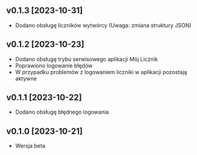 ## v0.1.3 [2023-10-31]
- Dodano obsługę liczników wytwórcy (Uwaga: zmiana struktury JSON)
## v0.1.2 [2023-10-23]
- Dodano obsługę trybu serwisowego aplikacji Mój Licznik
- Poprawiono logowanie błędów
- W przypadku problemów z logowaniem liczniki w aplikacji pozostają aktywne
## v0.1.1 [2023-10-22]
- Dodano obsługę błędnego logowania
## v0.1.0 [2023-10-21]
- Wersja beta